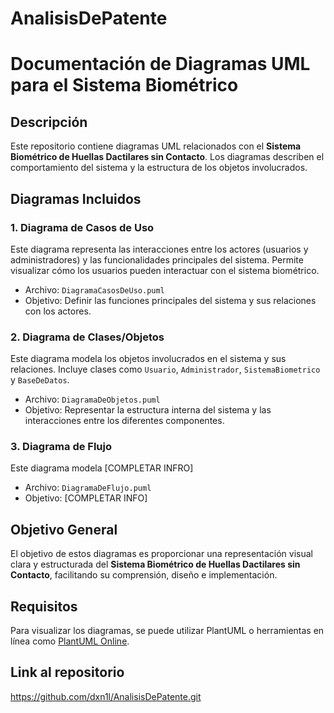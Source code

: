# AnalisisDePatente

# Documentación de Diagramas UML para el Sistema Biométrico

## Descripción
Este repositorio contiene diagramas UML relacionados con el **Sistema Biométrico de Huellas Dactilares sin Contacto**. Los diagramas describen el comportamiento del sistema y la estructura de los objetos involucrados.

## Diagramas Incluidos

### 1. **Diagrama de Casos de Uso**
Este diagrama representa las interacciones entre los actores (usuarios y administradores) y las funcionalidades principales del sistema. Permite visualizar cómo los usuarios pueden interactuar con el sistema biométrico.

- Archivo: `DiagramaCasosDeUso.puml`
- Objetivo: Definir las funciones principales del sistema y sus relaciones con los actores.

### 2. **Diagrama de Clases/Objetos**
Este diagrama modela los objetos involucrados en el sistema y sus relaciones. Incluye clases como `Usuario`, `Administrador`, `SistemaBiometrico` y `BaseDeDatos`.

- Archivo: `DiagramaDeObjetos.puml`
- Objetivo: Representar la estructura interna del sistema y las interacciones entre los diferentes componentes.

### 3. **Diagrama de Flujo**
Este diagrama modela [COMPLETAR INFRO]
- Archivo: `DiagramaDeFlujo.puml`
- Objetivo: [COMPLETAR INFO]


## Objetivo General
El objetivo de estos diagramas es proporcionar una representación visual clara y estructurada del **Sistema Biométrico de Huellas Dactilares sin Contacto**, facilitando su comprensión, diseño e implementación.

## Requisitos
Para visualizar los diagramas, se puede utilizar PlantUML o herramientas en línea como [PlantUML Online](https://www.plantuml.com/plantuml/).

## Link al repositorio

https://github.com/dxn1l/AnalisisDePatente.git


